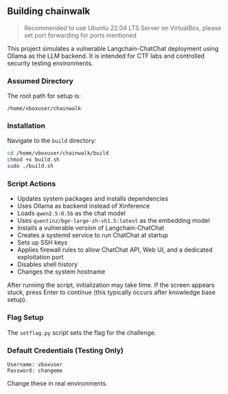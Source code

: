 ## Building chainwalk
> Recommended to use Ubuntu 22.04 LTS Server on VirtualBox, please set port forwarding for ports mentioned

This project simulates a vulnerable Langchain-ChatChat deployment using Ollama as the LLM backend. It is intended for CTF labs and controlled security testing environments.

### Assumed Directory

The root path for setup is:

```
/home/vboxuser/chainwalk
```

### Installation

Navigate to the `build` directory:

```bash
cd /home/vboxuser/chainwalk/build
chmod +x build.sh
sudo ./build.sh
```

### Script Actions

* Updates system packages and installs dependencies
* Uses Ollama as backend instead of Xinference
* Loads `qwen2.5:0.5b` as the chat model
* Uses `quentinz/bge-large-zh-vh1.5:latest` as the embedding model
* Installs a vulnerable version of Langchain-ChatChat
* Creates a systemd service to run ChatChat at startup
* Sets up SSH keys
* Applies firewall rules to allow ChatChat API, Web UI, and a dedicated exploitation port
* Disables shell history
* Changes the system hostname

After running the script, initialization may take time. If the screen appears stuck, press Enter to continue (this typically occurs after knowledge base setup).

### Flag Setup

The `setflag.py` script sets the flag for the challenge.

### Default Credentials (Testing Only)

```
Username: vboxuser
Password: changeme
```

Change these in real environments.
